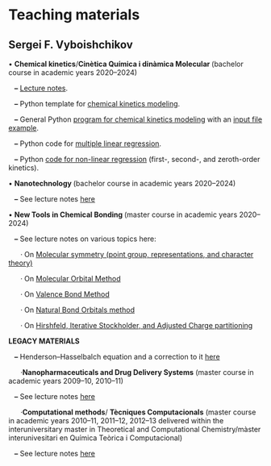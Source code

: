 # Teaching materials
## Sergei F. Vyboishchikov

<p>&bull;&nbsp;<b>Chemical kinetics</b>/<b>Cin&egrave;tica Qu&iacute;mica i din&agravemica Molecular </b>(bachelor course in academic years 2020&ndash;2024)</p>
<p>&nbsp;&nbsp; <b>&ndash;</b> <a href="http://github.com/vyboishchikov/Teaching_Materials/blob/KINETICS/Lecture-Notes.pdf">Lecture notes</a>.</p>
<p>&nbsp;&nbsp; <b>&ndash;</b> Python template for <a href="http://github.com/vyboishchikov/Teaching_Materials/blob/KINETICS/Modeling.py">chemical kinetics modeling</a>.
<p>&nbsp;&nbsp; <b>&ndash;</b> General Python <a href="http://github.com/vyboishchikov/Teaching_Materials/blob/KINETICS/Kinetics.py">program for chemical kinetics modeling</a> with an <a href="http://github.com/vyboishchikov/Teaching_Materials/blob/KINETICS/input.inp">input file example</a>.
</p><p>&nbsp;&nbsp; <b>&ndash;</b> Python code for <a href="http://github.com/vyboishchikov/Teaching_Materials/blob/KINETICS/multilinear-regression.py">multiple linear regression</a>.</p>
</p><p>&nbsp;&nbsp; <b>&ndash;</b> Python <a href="http://github.com/vyboishchikov/Teaching_Materials/blob/KINETICS/Non-Linear-regression.py">code for non-linear regression</a> (first-, second-, and zeroth-order kinetics).</p>
<p>&bull;&nbsp;<b>Nanotechnology </b>(bachelor course in academic years 2020&ndash;2024)</p>
<p>&nbsp;&nbsp; <b>&ndash;</b> See lecture notes <a href="http://github.com/vyboishchikov/Teaching_Materials/blob/NANOTECHNOLOGY/Nano-lectures.pdf">here</a></p>
<p>&bull;&nbsp;<b>New Tools in Chemical Bonding </b>(master course in academic years 2020&ndash;2024)</p>
<p>&nbsp;&nbsp; <b>&ndash;</b> See lecture notes on various topics here:</p>
<p>&nbsp;&nbsp;&nbsp;&nbsp;&nbsp; &middot; On <a href="http://github.com/vyboishchikov/Teaching_Materials/blob/NEW-TOOLS/Symmetry.pdf">Molecular symmetry (point group, representations, and character theory)</a></p>
<p>&nbsp;&nbsp;&nbsp;&nbsp;&nbsp; &middot; On <a href="http://github.com/vyboishchikov/Teaching_Materials/blob/NEW-TOOLS/MO.pdf">Molecular Orbital Method</a></p>
<p>&nbsp;&nbsp;&nbsp;&nbsp;&nbsp; &middot; On <a href="http://github.com/vyboishchikov/Teaching_Materials/blob/NEW-TOOLS/VB.pdf">Valence Bond Method</a></p>
<p>&nbsp;&nbsp;&nbsp;&nbsp;&nbsp; &middot; On <a href="http://github.com/vyboishchikov/Teaching_Materials/blob/NEW-TOOLS/NBO.pdf">Natural Bond Orbitals method</a></p>
<p>&nbsp;&nbsp;&nbsp;&nbsp;&nbsp; &middot; On <a href="http://github.com/vyboishchikov/Teaching_Materials/blob/NEW-TOOLS/HirshfeldACP.pdf">Hirshfeld, Iterative Stockholder, and Adjusted Charge partitioning</a></p>
<b>LEGACY MATERIALS</b>
<p>&nbsp;&nbsp; <b>&ndash;</b> Henderson&ndash;Hasselbalch equation and a correction to it <a href="http://github.com/vyboishchikov/Teaching_Materials/blob/QUIMICA/Henderson-Hasselbalch.pdf">here</a></p>
<p>&nbsp;&nbsp;&nbsp;&nbsp;&nbsp; &middot;<b>Nanopharmaceuticals and Drug Delivery Systems</b> (master course in academic years 2009&ndash;10, 2010&ndash;11)</p>
<p>&nbsp;&nbsp; <b>&ndash;</b> See lecture notes <a href="http://github.com/vyboishchikov/Teaching_Materials/blob/NANOPHARMA/Nanopharma-Notes.pdf">here</a></p>
<p>&nbsp;&nbsp;&nbsp;&nbsp;&nbsp; &middot;<b>Computational methods</b>/ <b>T&egrave;cniques Computacionals</b> (master course in academic years 2010&ndash;11, 2011&ndash;12, 2012&ndash;13 delivered
within the interuniversitary master in Theoretical and Computational
Chemistry/m&agrave;ster interunivesitari en Qu&iacute;mica Te&ograve;rica i Computacional)</p>
<p>&nbsp;&nbsp; <b>&ndash;</b> See lecture notes <a href="http://github.com/vyboishchikov/Teaching_Materials/blob/PROGRA">here</a></p>
</div>
</body>
</html>
